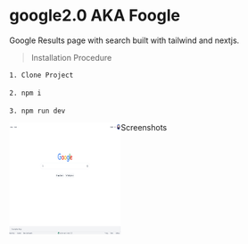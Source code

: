 # google2.0 AKA Foogle
Google Results page with search built with tailwind and nextjs.

> Installation Procedure
```
1. Clone Project

2. npm i

3. npm run dev

```

Screenshots
<img src="https://raw.githubusercontent.com/felixivance/google2.0/master/public/screenshots/1.png"  align="left" height="200" width="200" >
